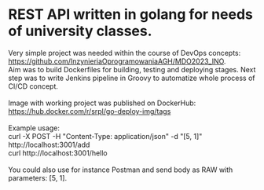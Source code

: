# REST API written in golang for needs of university classes.
Very simple project was needed within the course of DevOps concepts: https://github.com/InzynieriaOprogramowaniaAGH/MDO2023_INO.  
Aim was to build Dockerfiles for building, testing and deploying stages. Next step was to write Jenkins pipeline in Groovy 
to automatize whole process of CI/CD concept. 
<br>
<br>
Image with working project was published on DockerHub: https://hub.docker.com/r/srpl/go-deploy-img/tags
<br>
<br>
Example usage:  
curl -X POST -H "Content-Type: application/json" -d "[5, 1]" http://localhost:3001/add  
curl http://localhost:3001/hello
<br>
<br>
You could also use for instance Postman and send body as RAW with parameters: [5, 1].  
